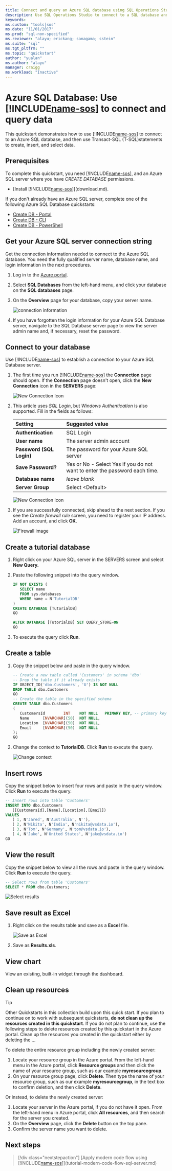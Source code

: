 ```yaml
---
title: Connect and query an Azure SQL database using SQL Operations Studio | Microsoft Docs
description: Use SQL Operations Studio to connect to a SQL database and run a query
keywords:
ms.custom: "tools|sos"
ms.date: "11/01/2017"
ms.prod: "sql-non-specified"
ms.reviewer: "alayu; erickang; sanagama; sstein"
ms.suite: "sql"
ms.tgt_pltfrm: ""
ms.topic: "quickstart"
author: "yualan"
ms.author: "alayu"
manager: craigg
ms.workload: "Inactive"
---
```

# Azure SQL Database: Use [!INCLUDE[name-sos](../includes/name-sos-short.md)] to connect and query data

This quickstart demonstrates how to use [!INCLUDE[name-sos](../includes/name-sos-short.md)] to connect to an Azure SQL database, and then use Transact-SQL (T-SQL)statements to create, insert, and select data.

## Prerequisites

To complete this quickstart, you need [!INCLUDE[name-sos](../includes/name-sos-short.md)], and an Azure SQL server where you have *CREATE DATABASE* permissions.

- [Install [!INCLUDE[name-sos](../includes/name-sos-short.md)]](download.md).

If you don't already have an Azure SQL server, complete one of the following Azure SQL Database quickstarts:

- [Create DB - Portal](https://docs.microsoft.com/azure/sql-database/sql-database-get-started-portal)
- [Create DB - CLI](https://docs.microsoft.com/azure/sql-database/sql-database-get-started-cli)
- [Create DB - PowerShell](https://docs.microsoft.com/azure/sql-database/sql-database-get-started-powershell)


## Get your Azure SQL server connection string

Get the connection information needed to connect to the Azure SQL database. You need the fully qualified server name, database name, and login information in the next procedures.

1. Log in to the [Azure portal](https://portal.azure.com/).

2. Select **SQL Databases** from the left-hand menu, and click your database on the **SQL databases** page. 

3. On the **Overview** page for your database, copy your server name.

   ![connection information](./media/get-started-sql-database/server-name.png) 


4. If you have forgotten the login information for your Azure SQL Database server, navigate to the SQL Database server page to view the server admin name and, if necessary, reset the password. 

## Connect to your database

Use [!INCLUDE[name-sos](../includes/name-sos-short.md)] to establish a connection to your Azure SQL Database server.

1. The first time you run [!INCLUDE[name-sos](../includes/name-sos-short.md)] the **Connection** page should open. If the **Connection** page doesn't open, click the **New Connection** icon in the **SERVERS** page:
   
   ![New Connection Icon](media/get-started-sql-database/new-connection-icon.png)

2. This article uses *SQL Login*, but *Windows Authentication* is also supported. Fill in the fields as follows:

   | Setting | Suggested value | 
   | :--- | :--- |
   | **Authentication** | SQL Login | 
   | **User name** | The server admin account | 
   | **Password (SQL Login)** | The password for your Azure SQL server | 
   | **Save Password?** | Yes or No - Select Yes if you do not want to enter the password each time. |
   | **Database name** | *leave blank* | 
   | **Server Group** | Select \<Default\> | 

   ![New Connection Icon](media/get-started-sql-database/new-connection-screen.png)  

3. If you are successfully connected, skip ahead to the next section. If you see the *Create firewall rule* screen, you need to register your IP address. Add an account, and click **OK**.

   ![Firewall image](media/get-started-sql-database/setup-firewall-ip.png)  


## Create a tutorial database
1. Right click on your Azure SQL server in the SERVERS screen and select **New Query.**

1. Paste the following snippet into the query window.

   ```sql
   IF NOT EXISTS (
      SELECT name
      FROM sys.databases
      WHERE name = N'TutorialDB'
   )
   CREATE DATABASE [TutorialDB]
   GO

   ALTER DATABASE [TutorialDB] SET QUERY_STORE=ON
   GO
   ```
1. To execute the query click **Run**.

## Create a table
1. Copy the snippet below and paste in the query window.
   ```sql
   -- Create a new table called 'Customers' in schema 'dbo'
   -- Drop the table if it already exists
   IF OBJECT_ID('dbo.Customers', 'U') IS NOT NULL
   DROP TABLE dbo.Customers
   GO
   -- Create the table in the specified schema
   CREATE TABLE dbo.Customers
   (
      CustomersId        INT    NOT NULL   PRIMARY KEY, -- primary key column
      Name      [NVARCHAR](50)  NOT NULL,
      Location  [NVARCHAR](50)  NOT NULL,
      Email     [NVARCHAR](50)  NOT NULL
   );
   GO
   ```

2. Change the context to **TutorialDB.** Click **Run** to execute the query.

   ![Change context](media/get-started-sql-database/change-context.png)

## Insert rows
Copy the snippet below to insert four rows and paste in the query window. Click **Run** to execute the query.
   ```sql
   -- Insert rows into table 'Customers'
   INSERT INTO dbo.Customers
      ([CustomersId],[Name],[Location],[Email])
   VALUES
      ( 1, N'Jared', N'Australia', N''),
      ( 2, N'Nikita', N'India', N'nikita@vsdata.io'),
      ( 3, N'Tom', N'Germany', N'tom@vsdata.io'),
      ( 4, N'Jake', N'United States', N'jake@vsdata.io')   
   GO   
   ```

## View the result
Copy the snippet below to view all the rows and paste in the query window. Click **Run** to execute the query.
   ```sql
   -- Select rows from table 'Customers'
   SELECT * FROM dbo.Customers;
   ```
   ![Select results](media/get-started-sql-database/select-results.png)

## Save result as Excel
1. Right click on the results table and save as a **Excel** file. 

   ![Save as Excel](media/get-started-sql-database/save-as-excel.png)

2. Save as **Results.xls**.

## View chart
View an existing, built-in widget through the dashboard.

## Clean up resources
> [!TIP]
> Other Quickstarts in this collection build upon this quick start. If you plan to continue on to work with subsequent quickstarts, **do not clean up the resources created in this quickstart**. If you do not plan to continue, use the following steps to delete resources created by this quickstart in the Azure portal.
Clean up the resources you created in the quickstart either by deleting the ...

To delete the entire resource group including the newly created server:
1.	Locate your resource group in the Azure portal. From the left-hand menu in the Azure portal, click **Resource groups** and then click the name of your resource group, such as our example **myresourcegroup**.
2.	On your resource group page, click **Delete**. Then type the name of your resource group, such as our example **myresourcegroup**, in the text box to confirm deletion, and then click **Delete**.

Or instead, to delete the newly created server:
1.	Locate your server in the Azure portal, if you do not have it open. From the left-hand menu in Azure portal, click **All resources**, and then search for the server you created.
2.	On the **Overview** page, click the **Delete** button on the top pane.
3.	Confirm the server name you want to delete.

## Next steps
> [!div class="nextstepaction"]
> [Apply modern code flow using [!INCLUDE[name-sos](../includes/name-sos-short.md)]](tutorial-modern-code-flow-sql-server.md)
